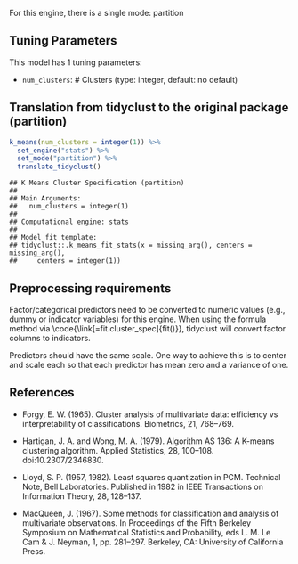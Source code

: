 


For this engine, there is a single mode: partition

## Tuning Parameters



This model has 1 tuning parameters:

- `num_clusters`: # Clusters (type: integer, default: no default)

## Translation from tidyclust to the original package (partition)


```r
k_means(num_clusters = integer(1)) %>% 
  set_engine("stats") %>% 
  set_mode("partition") %>% 
  translate_tidyclust()
```

```
## K Means Cluster Specification (partition)
## 
## Main Arguments:
##   num_clusters = integer(1)
## 
## Computational engine: stats 
## 
## Model fit template:
## tidyclust::.k_means_fit_stats(x = missing_arg(), centers = missing_arg(), 
##     centers = integer(1))
```

## Preprocessing requirements


Factor/categorical predictors need to be converted to numeric values (e.g., dummy or indicator variables) for this engine. When using the formula method via \\code{\\link[=fit.cluster_spec]{fit()}}, tidyclust will convert factor columns to indicators.


Predictors should have the same scale. One way to achieve this is to center and 
scale each so that each predictor has mean zero and a variance of one.

## References

- Forgy, E. W. (1965). Cluster analysis of multivariate data: efficiency vs interpretability of classifications. Biometrics, 21, 768–769.

- Hartigan, J. A. and Wong, M. A. (1979). Algorithm AS 136: A K-means clustering algorithm. Applied Statistics, 28, 100–108. doi:10.2307/2346830.

- Lloyd, S. P. (1957, 1982). Least squares quantization in PCM. Technical Note, Bell Laboratories. Published in 1982 in IEEE Transactions on Information Theory, 28, 128–137.

- MacQueen, J. (1967). Some methods for classification and analysis of multivariate observations. In Proceedings of the Fifth Berkeley Symposium on Mathematical Statistics and Probability, eds L. M. Le Cam & J. Neyman, 1, pp. 281–297. Berkeley, CA: University of California Press.
